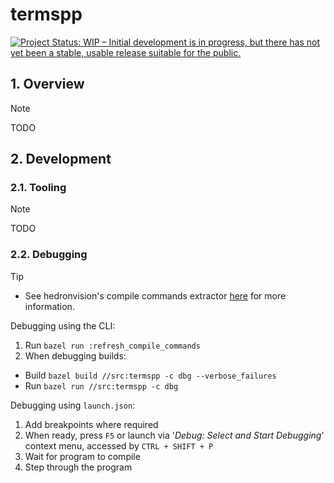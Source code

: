 # termspp

<!-- badges: start -->
[![Project Status: WIP – Initial development is in progress, but there has not yet been a stable, usable release suitable for the public.](https://www.repostatus.org/badges/latest/wip.svg)](https://www.repostatus.org/#wip)
<!-- badges: end -->

## 1. Overview

> [!NOTE]
> TODO


## 2. Development

### 2.1. Tooling

> [!NOTE]
> TODO


### 2.2. Debugging

> [!TIP]
> - See hedronvision's compile commands extractor [here](https://github.com/hedronvision/bazel-compile-commands-extractor) for more information.

Debugging using the CLI:
1. Run `bazel run :refresh_compile_commands`
2. When debugging builds:
  - Build  `bazel build //src:termspp -c dbg --verbose_failures`
  - Run  `bazel run //src:termspp -c dbg`

Debugging using `launch.json`:
1. Add breakpoints where required
2. When ready, press `F5` or launch via '_Debug: Select and Start Debugging_' context menu, accessed by `CTRL + SHIFT + P`
3. Wait for program to compile
4. Step through the program
